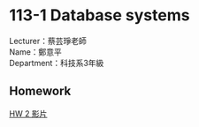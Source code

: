 # 113-1 Database systems
Lecturer：蔡芸琤老師   
Name：鄭意平   
Department：科技系3年級  

## Homework
<p dir="auto"><a href="https://youtu.be/3PIsTPra3uw" rel="nofollow">HW 2 影片</a></p>


